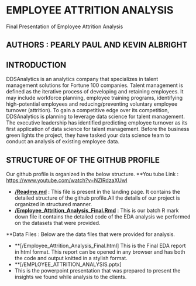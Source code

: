 


# EMPLOYEE ATTRITION ANALYSIS
Final Presentation of Employee Attrition Analysis
## AUTHORS : PEARLY PAUL AND KEVIN ALBRIGHT
## INTRODUCTION
DDSAnalytics is an analytics company that specializes in talent management solutions for Fortune 100 companies. Talent management is defined as the iterative process of developing and retaining employees. It may include workforce planning, employee training programs, identifying high-potential employees and reducing/preventing voluntary employee turnover (attrition). To gain a competitive edge over its competition, DDSAnalytics is planning to leverage data science for talent management. The executive leadership has identified predicting employee turnover as its first application of data science for talent management. Before the business green lights the project, they have tasked your data science team to conduct an analysis of existing employee data. 
## STRUCTURE OF OF THE GITHUB PROFILE
Our github profile is organized in the below structure.
**You tube  Link : https://www.youtube.com/watch?v=NZlRdzaXUwI
  - **[/Readme.md](/Readme.md)** : This file is present in the landing page. It contains the detailed structure of the github profile.All the details of our project is organized in structured manner.
  - **[/Employee_Attrition_Analysis_Final.Rmd](/Employee_Attrition_Analysis_Final.Rmd)** : This is our batch R mark down file it contains the detailed code of the EDA analysis we performed on the datasets that were provided.
 
**Data Files : Below are the data files that were provided for analysis.
  - **[/Employee_Attrition_Analysis_Final.html] This is the Final EDA report in html format. This report can be opened in any browser and  has both the code and output knitted in a stylish format.
  - **[/EMPLOYEE_ATTRITION_ANALYSIS.pptx]
  - This is the powerpoint presentation that was prepared to present the insights we found while analysis to the clients.



  
